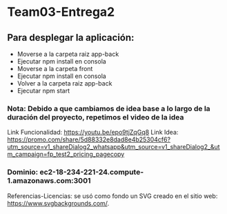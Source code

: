 # Team03-Entrega2

## Para desplegar la aplicación:
- Moverse a la carpeta raiz app-back
- Ejecutar npm install en consola
- Moverse a la carpeta front
- Ejecutar npm install en consola
- Volver a la carpeta raiz app-back
- Ejecutar npm start
    
### Nota: Debido a que cambiamos de idea base a lo largo de la duración del proyecto, repetimos el video de la idea
Link Funcionalidad: https://youtu.be/epo9tjZqGq8
Link Idea: https://promo.com/share/5d88332e8dad8e4b25304cf6?utm_source=v1_shareDialog2_whatsapp&utm_source=v1_shareDialog2_&utm_campaign=fp_test2_pricing_pagecopy

### Dominio: ec2-18-234-221-24.compute-1.amazonaws.com:3001

Referencias-Licencias: se usó como fondo un SVG creado en el sitio web: https://www.svgbackgrounds.com/.
